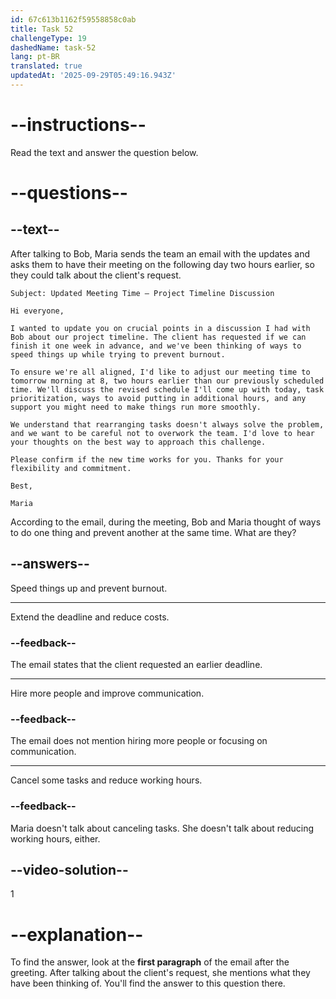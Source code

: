 ```yaml
---
id: 67c613b1162f59558858c0ab
title: Task 52
challengeType: 19
dashedName: task-52
lang: pt-BR
translated: true
updatedAt: '2025-09-29T05:49:16.943Z'
---
```


<!-- READING -->

# --instructions--

Read the text and answer the question below.

# --questions--

## --text--

After talking to Bob, Maria sends the team an email with the updates and asks them to have their meeting on the following day two hours earlier, so they could talk about the client's request.

`Subject: Updated Meeting Time – Project Timeline Discussion`

`Hi everyone,`

`I wanted to update you on crucial points in a discussion I had with Bob about our project timeline. The client has requested if we can finish it one week in advance, and we've been thinking of ways to speed things up while trying to prevent burnout.`

`To ensure we're all aligned, I'd like to adjust our meeting time to tomorrow morning at 8, two hours earlier than our previously scheduled time. We'll discuss the revised schedule I'll come up with today, task prioritization, ways to avoid putting in additional hours, and any support you might need to make things run more smoothly.`

`We understand that rearranging tasks doesn't always solve the problem, and we want to be careful not to overwork the team. I'd love to hear your thoughts on the best way to approach this challenge.`

`Please confirm if the new time works for you. Thanks for your flexibility and commitment.`

`Best,`

`Maria`

According to the email, during the meeting, Bob and Maria thought of ways to do one thing and prevent another at the same time. What are they?

## --answers--

Speed things up and prevent burnout.  

---

Extend the deadline and reduce costs.  

### --feedback--

The email states that the client requested an earlier deadline.

---

Hire more people and improve communication.

### --feedback--

The email does not mention hiring more people or focusing on communication.

---

Cancel some tasks and reduce working hours.

### --feedback--

Maria doesn't talk about canceling tasks. She doesn't talk about reducing working hours, either.

## --video-solution--

1  

# --explanation--

To find the answer, look at the **first paragraph** of the email after the greeting. After talking about the client's request, she mentions what they have been thinking of. You'll find the answer to this question there.
